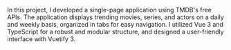 In this project, I developed a single-page application using TMDB's free APIs. The application displays trending movies, series, and actors on a daily and weekly basis, organized in tabs for easy navigation. I utilized Vue 3 and TypeScript for a robust and modular structure, and designed a user-friendly interface with Vuetify 3.